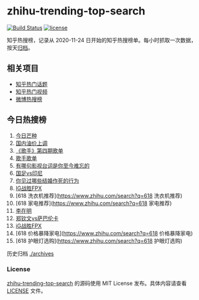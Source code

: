 # zhihu-trending-top-search

[![Build Status](https://github.com/justjavac/zhihu-trending-top-search/workflows/ci/badge.svg?branch=main)](https://github.com/justjavac/zhihu-trending-top-search/actions)
[![license](https://img.shields.io/github/license/justjavac/zhihu-trending-top-search)](https://github.com/justjavac/zhihu-trending-top-search/blob/main/LICENSE)

知乎热搜榜，记录从 2020-11-24
日开始的知乎热搜榜单。每小时抓取一次数据，按天[归档](./archives)。

## 相关项目

- [知乎热门话题](https://github.com/justjavac/zhihu-trending-hot-questions)
- [知乎热门视频](https://github.com/justjavac/zhihu-trending-hot-video)
- [微博热搜榜](https://github.com/justjavac/weibo-trending-hot-search)

## 今日热搜榜

<!-- BEGIN -->
<!-- 最后更新时间 Thu Jun 05 2025 23:13:59 GMT+0800 (China Standard Time) -->

1. [今日芒种](https://www.zhihu.com/search?q=今日芒种)
1. [国内油价上调](https://www.zhihu.com/search?q=国内油价上调)
1. [《歌手》第四期歌单](https://www.zhihu.com/search?q=《歌手》第四期歌单)
1. [歌手歌单](https://www.zhihu.com/search?q=歌手歌单)
1. [有哪句影视台词是你至今难忘的](https://www.zhihu.com/search?q=有哪句影视台词是你至今难忘的)
1. [国足vs印尼](https://www.zhihu.com/search?q=国足vs印尼)
1. [你见过哪些结婚作死的行为](https://www.zhihu.com/search?q=你见过哪些结婚作死的行为)
1. [IG战胜FPX](https://www.zhihu.com/search?q=IG战胜FPX)
1. [618 洗衣机推荐](https://www.zhihu.com/search?q=618 洗衣机推荐)
1. [618 家电推荐](https://www.zhihu.com/search?q=618 家电推荐)
1. [李在明](https://www.zhihu.com/search?q=李在明)
1. [郑钦文vs萨巴伦卡](https://www.zhihu.com/search?q=郑钦文vs萨巴伦卡)
1. [iG战胜FPX](https://www.zhihu.com/search?q=iG战胜FPX)
1. [618 价格暴降家电](https://www.zhihu.com/search?q=618 价格暴降家电)
1. [618 护眼灯选购](https://www.zhihu.com/search?q=618 护眼灯选购)

<!-- END -->

历史归档 [./archives](./archives)

### License

[zhihu-trending-top-search](https://github.com/justjavac/zhihu-trending-top-search)
的源码使用 MIT License 发布。具体内容请查看 [LICENSE](./LICENSE) 文件。
